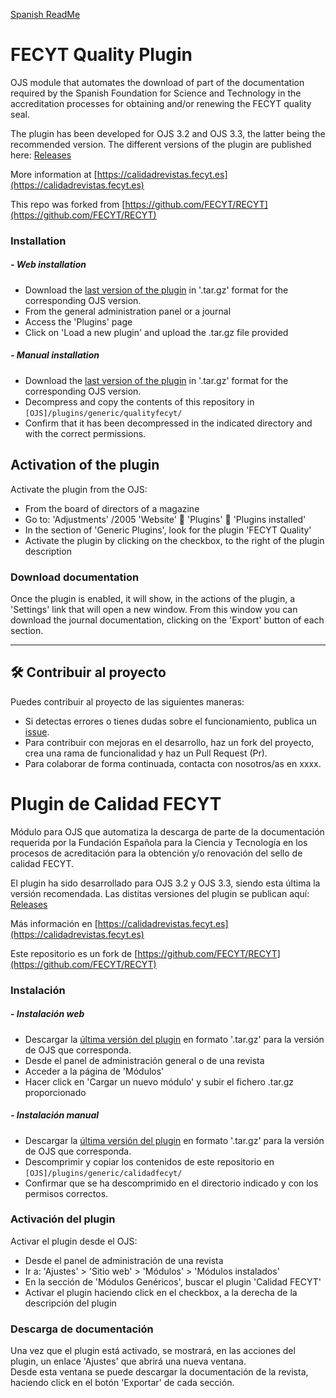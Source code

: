 [Spanish ReadMe](#plugin-de-calidad-fecyt)

# FECYT Quality Plugin 
OJS module that automates the download of part of the documentation required by the Spanish Foundation for Science and Technology in the accreditation processes for obtaining and/or renewing the FECYT quality seal.

The plugin has been developed for OJS 3.2 and OJS 3.3, the latter being the recommended version.
The different versions of the plugin are published here: [Releases](/../../releases)

More information at [https://calidadrevistas.fecyt.es](https://calidadrevistas.fecyt.es)

This repo was forked from [https://github.com/FECYT/RECYT](https://github.com/FECYT/RECYT)

### Installation
##### - Web installation

- Download the [last version of the plugin](/../../releases) in '.tar.gz' format for the corresponding OJS version.
- From the general administration panel or a journal
- Access the 'Plugins' page
- Click on 'Load a new plugin' and upload the .tar.gz file provided

##### - Manual installation

- Download the [last version of the plugin](/../../releases) in '.tar.gz' format for the corresponding OJS version.
- Decompress and copy the contents of this repository in `[OJS]/plugins/generic/qualityfecyt/`
- Confirm that it has been decompressed in the indicated directory and with the correct permissions.

## Activation of the plugin

Activate the plugin from the OJS:
- From the board of directors of a magazine
- Go to: 'Adjustments' /2005 'Website'  'Plugins'  'Plugins installed'
- In the section of 'Generic Plugins', look for the plugin 'FECYT Quality'
- Activate the plugin by clicking on the checkbox, to the right of the plugin description

### Download documentation

Once the plugin is enabled, it will show, in the actions of the plugin, a 'Settings' link that will open a new window.
From this window you can download the journal documentation, clicking on the 'Export' button of each section.

---

## 🛠️ Contribuir al proyecto

Puedes contribuir al proyecto de las siguientes maneras:
- Si detectas errores o tienes dudas sobre el funcionamiento, publica un [issue](#).
- Para contribuir con mejoras en el desarrollo, haz un fork del proyecto, crea una rama de funcionalidad y haz un Pull Request (Pr).
- Para colaborar de forma continuada, contacta con nosotros/as en xxxx.

# Plugin de Calidad FECYT

Módulo para OJS que automatiza la descarga de parte de la documentación requerida por la Fundación Española para la Ciencia y Tecnología en los procesos de acreditación para la obtención y/o renovación del sello de calidad FECYT.  

El plugin ha sido desarrollado para OJS 3.2 y OJS 3.3, siendo esta última la versión recomendada.
Las distitas versiones del plugin se publican aquí: [Releases](/../../releases)


Más información en [https://calidadrevistas.fecyt.es](https://calidadrevistas.fecyt.es)

Este repositorio es un fork de [https://github.com/FECYT/RECYT](https://github.com/FECYT/RECYT)

### Instalación
##### - Instalación web

- Descargar la [última versión del plugin](/../../releases) en formato '.tar.gz' para la versión de OJS que corresponda.  
- Desde el panel de administración general o de una revista  
- Acceder a la página de 'Módulos'  
- Hacer click en 'Cargar un nuevo módulo' y subir el fichero .tar.gz proporcionado

##### - Instalación manual  

- Descargar la [última versión del plugin](/../../releases) en formato '.tar.gz' para la versión de OJS que corresponda.  
- Descomprimir y copiar los contenidos de este repositorio en `[OJS]/plugins/generic/calidadfecyt/`
- Confirmar que se ha descomprimido en el directorio indicado y con los permisos correctos. 

### Activación del plugin  

Activar el plugin desde el OJS:  
- Desde el panel de administración de una revista  
- Ir a: 'Ajustes' > 'Sitio web' > 'Módulos' > 'Módulos instalados'  
- En la sección de 'Módulos Genéricos', buscar el plugin 'Calidad FECYT' 
- Activar el plugin haciendo click en el checkbox, a la derecha de la descripción del plugin  

### Descarga de documentación

Una vez que el plugin está activado, se mostrará, en las acciones del plugin, un enlace 'Ajustes' que abrirá una nueva ventana.  
Desde esta ventana se puede descargar la documentación de la revista, haciendo click en el botón 'Exportar' de cada sección.  

